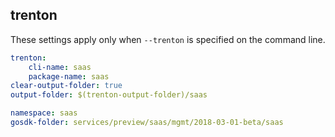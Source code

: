 
## trenton

These settings apply only when `--trenton` is specified on the command line.

``` yaml $(trenton)
trenton:
    cli-name: saas
    package-name: saas
clear-output-folder: true
output-folder: $(trenton-output-folder)/saas
```

```yaml $(tag) == 'package-2018-03-01-beta' && $(trenton)
namespace: saas
gosdk-folder: services/preview/saas/mgmt/2018-03-01-beta/saas
```
